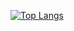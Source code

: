 [![Top Langs](https://github-readme-stats.vercel.app/api/top-langs/?username=ierickAraujo&layout=donut)](https://github.com/iErickAraujo/github-readme-stats)
